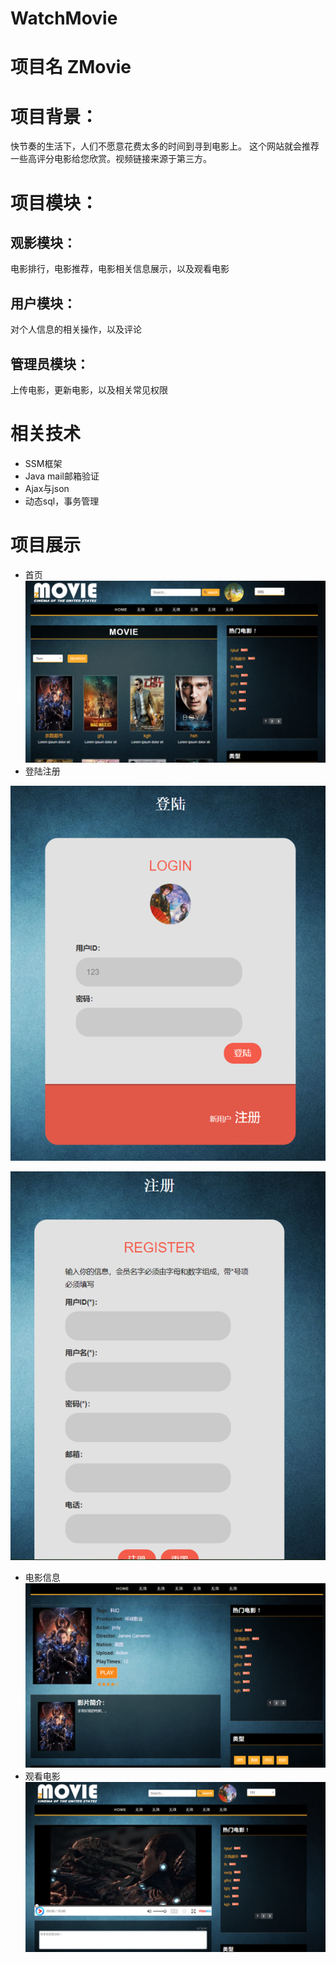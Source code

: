 # WatchMovie

# 项目名 ZMovie
# 项目背景：
快节奏的生活下，人们不愿意花费太多的时间到寻到电影上。
这个网站就会推荐一些高评分电影给您欣赏。视频链接来源于第三方。
# 项目模块：
## 观影模块：
电影排行，电影推荐，电影相关信息展示，以及观看电影
## 用户模块：
对个人信息的相关操作，以及评论
## 管理员模块：
上传电影，更新电影，以及相关常见权限
# 相关技术
* SSM框架
* Java mail邮箱验证
* Ajax与json
* 动态sql，事务管理
# 项目展示
* 首页
![首页](https://github.com/havewego/WatchMovie/blob/master/WebContent/WatchMovie/image/图片1.png)
* 登陆注册

![登陆](https://github.com/havewego/WatchMovie/blob/master/WebContent/WatchMovie/image/图片2.png)

![注册](https://github.com/havewego/WatchMovie/blob/master/WebContent/WatchMovie/image/图片3.png)
* 电影信息
![电影信息](https://github.com/havewego/WatchMovie/blob/master/WebContent/WatchMovie/image/图片4.png)
* 观看电影
![观看电影](https://github.com/havewego/WatchMovie/blob/master/WebContent/WatchMovie/image/图片5.png)
